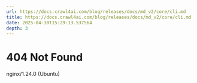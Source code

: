```yaml
---
url: https://docs.crawl4ai.com/blog/releases/docs/md_v2/core/cli.md
title: https://docs.crawl4ai.com/blog/releases/docs/md_v2/core/cli.md
date: 2025-04-30T15:29:13.537564
depth: 3
---
```


# 404 Not Found
nginx/1.24.0 (Ubuntu)

